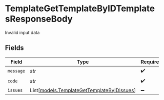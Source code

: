 # TemplateGetTemplateByIDTemplatesResponseBody

Invalid input data


## Fields

| Field                                                                                    | Type                                                                                     | Required                                                                                 | Description                                                                              |
| ---------------------------------------------------------------------------------------- | ---------------------------------------------------------------------------------------- | ---------------------------------------------------------------------------------------- | ---------------------------------------------------------------------------------------- |
| `message`                                                                                | *str*                                                                                    | :heavy_check_mark:                                                                       | N/A                                                                                      |
| `code`                                                                                   | *str*                                                                                    | :heavy_check_mark:                                                                       | N/A                                                                                      |
| `issues`                                                                                 | List[[models.TemplateGetTemplateByIDIssues](../models/templategettemplatebyidissues.md)] | :heavy_minus_sign:                                                                       | N/A                                                                                      |